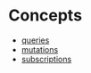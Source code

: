 # Concepts

* [queries](queries.md)
* [mutations](mutations.md)
* [subscriptions](subscriptions.md)
